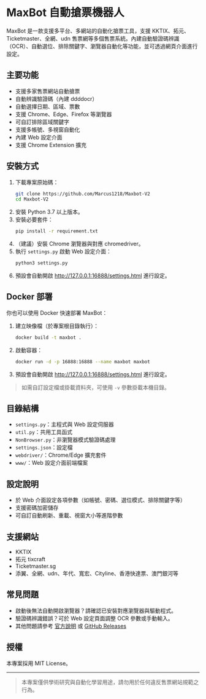 # MaxBot 自動搶票機器人

MaxBot 是一款支援多平台、多網站的自動化搶票工具，支援 KKTIX、拓元、Ticketmaster、全網、udn 售票網等多個售票系統。內建自動驗證碼辨識（OCR）、自動選位、排除關鍵字、瀏覽器自動化等功能，並可透過網頁介面進行設定。

## 主要功能
- 支援多家售票網站自動搶票
- 自動辨識驗證碼（內建 ddddocr）
- 自動選擇日期、區域、票數
- 支援 Chrome、Edge、Firefox 等瀏覽器
- 可自訂排除區域關鍵字
- 支援多帳號、多視窗自動化
- 內建 Web 設定介面
- 支援 Chrome Extension 擴充

## 安裝方式
1. 下載專案原始碼：
   ```bash
   git clone https://github.com/Marcus1218/Maxbot-V2
   cd Maxbot-V2
   ```
2. 安裝 Python 3.7 以上版本。
3. 安裝必要套件：
   ```bash
   pip install -r requirement.txt
   ```
4. （建議）安裝 Chrome 瀏覽器與對應 chromedriver。
5. 執行 `settings.py` 啟動 Web 設定介面：
   ```bash
   python3 settings.py
   ```
6. 預設會自動開啟 http://127.0.0.1:16888/settings.html 進行設定。

## Docker 部署

你也可以使用 Docker 快速部署 MaxBot：

1. 建立映像檔（於專案根目錄執行）：
   ```bash
   docker build -t maxbot .
   ```
2. 啟動容器：
   ```bash
   docker run -d -p 16888:16888 --name maxbot maxbot
   ```
3. 預設會自動開啟 http://127.0.0.1:16888/settings.html 進行設定。

> 如需自訂設定檔或掛載資料夾，可使用 `-v` 參數掛載本機目錄。

## 目錄結構
- `settings.py`：主程式與 Web 設定伺服器
- `util.py`：共用工具函式
- `NonBrowser.py`：非瀏覽器模式驗證碼處理
- `settings.json`：設定檔
- `webdriver/`：Chrome/Edge 擴充套件
- `www/`：Web 設定介面前端檔案

## 設定說明
- 於 Web 介面設定各項參數（如帳號、密碼、選位模式、排除關鍵字等）
- 支援密碼加密儲存
- 可自訂自動刷新、重載、視窗大小等進階參數

## 支援網站
- KKTIX
- 拓元 tixcraft
- Ticketmaster.sg
- 添翼、全網、udn、年代、寬宏、Cityline、香港快達票、澳門銀河等

## 常見問題
- 啟動後無法自動開啟瀏覽器？請確認已安裝對應瀏覽器與驅動程式。
- 驗證碼辨識錯誤？可於 Web 設定頁面調整 OCR 參數或手動輸入。
- 其他問題請參考 [官方說明](https://max-everyday.com/2018/03/tixcraft-bot/) 或 [GitHub Releases](https://github.com/max32002/tixcraft_bot/releases)

## 授權
本專案採用 MIT License。

---

> 本專案僅供學術研究與自動化學習用途，請勿用於任何違反售票網站規範之行為。

